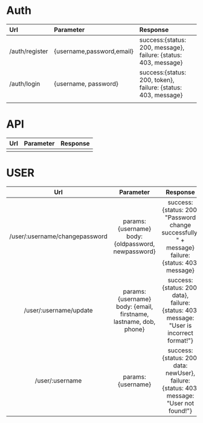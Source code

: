 # Auth
| Url 	| Parameter 	| Response 	|
|:---	|:---	|:---	|
| /auth/register 	| {username,password,email} 	| success:{status: 200, message}, failure: {status: 403, message} 	|
| /auth/login 	| {username, password} 	| success:{status: 200, token}, failure: {status: 403, message} 	|
|  	|  	|  	|
# API
| **Url** | **Parameter** | **Response**|
|------|-----------|---------|
||||
# USER
| Url 	| Parameter 	| Response 	|
|:---:	|:---:	|:---:	|
| /user/:username/changepassword 	| params: {username}<br>body: {oldpassword, newpassword} 	| success:{status: 200, "Password change successfully! " + message} <br>failure: {status: 403, message} 	|
| /user/:username/update 	| params: {username}<br>body: {email, firstname, lastname, dob, phone} 	| success:{status: 200, data}, <br>failure: {status: 403, message: "User is incorrect format!"} 	|
| /user/:username 	| params: {username} 	| success: {status: 200, data: newUser},<br>failure: {status: 403, message: "User not found!"} 	|